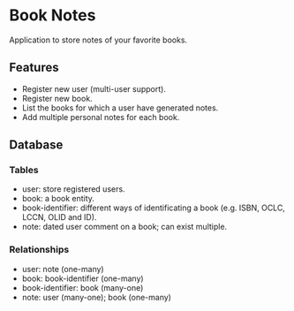 # Book Notes

Application to store notes of your favorite books.

## Features

-   Register new user (multi-user support).
-   Register new book.
-   List the books for which a user have generated notes.
-   Add multiple personal notes for each book.

## Database

### Tables

-   user: store registered users.
-   book: a book entity.
-   book-identifier: different ways of identificating a book (e.g. ISBN, OCLC, LCCN, OLID and ID).
-   note: dated user comment on a book; can exist multiple.

### Relationships

-   user: note (one-many)
-   book: book-identifier (one-many)
-   book-identifier: book (many-one)
-   note: user (many-one); book (one-many)
